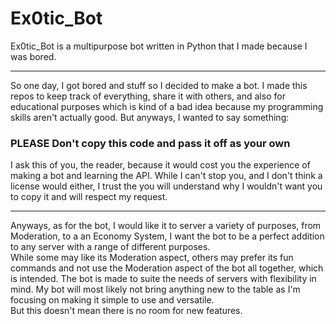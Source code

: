 # Ex0tic_Bot
Ex0tic_Bot is a multipurpose bot written in Python that I made because I was bored.

---

So one day, I got bored and stuff so I decided to make a bot. I made this repos to keep track of everything, share it with others, and also for educational purposes which is kind of a bad idea because my programming skills aren't actually good.
But anyways, I wanted to say something:
### **PLEASE Don't copy this code and pass it off as your own**
I ask this of you, the reader, because it would cost you the experience of making a bot and learning the API. While I can't stop you, and I don't think a license would either, I trust the you will understand why I wouldn't want you to copy it and will respect my request.

---

Anyways, as for the bot, I would like it to server a variety of purposes, from Moderation, to a an Economy System, I want the bot to be a perfect addition to any server with a range of different purposes.  
While some may like its Moderation aspect, others may prefer its fun commands and not use the Moderation aspect of the bot all together, which is intended. The bot is made to suite the needs of servers with flexibility in mind. 
My bot will most likely not bring anything new to the table as I'm focusing on making it simple to use and versatile.  
But this doesn't mean there is no room for new features.  

